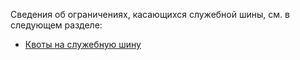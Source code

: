 Сведения об ограничениях, касающихся служебной шины, см. в следующем разделе:

 - [Квоты на служебную шину][servicebusquotas]

  [servicebusquotas]: http://msdn.microsoft.com/library/azure/ee732538.aspx

<!---HONumber=58-->